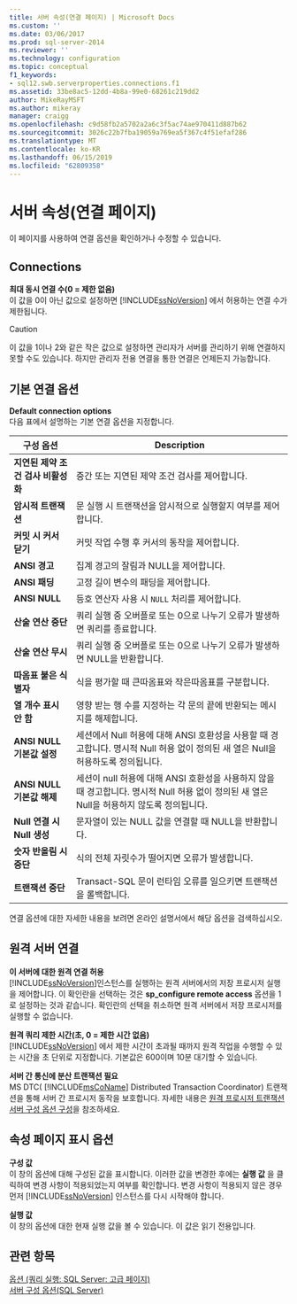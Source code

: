```yaml
---
title: 서버 속성(연결 페이지) | Microsoft Docs
ms.custom: ''
ms.date: 03/06/2017
ms.prod: sql-server-2014
ms.reviewer: ''
ms.technology: configuration
ms.topic: conceptual
f1_keywords:
- sql12.swb.serverproperties.connections.f1
ms.assetid: 33be8ac5-12dd-4b8a-99e0-68261c219dd2
author: MikeRayMSFT
ms.author: mikeray
manager: craigg
ms.openlocfilehash: c9d58fb2a5702a2a6c3f5ac74ae970411d887b62
ms.sourcegitcommit: 3026c22b7fba19059a769ea5f367c4f51efaf286
ms.translationtype: MT
ms.contentlocale: ko-KR
ms.lasthandoff: 06/15/2019
ms.locfileid: "62809358"
---
```

# <a name="server-properties-connections-page"></a>서버 속성(연결 페이지)
  이 페이지를 사용하여 연결 옵션을 확인하거나 수정할 수 있습니다.  
  
## <a name="connections"></a>Connections  
 **최대 동시 연결 수(0 = 제한 없음)**  
 이 값을 0이 아닌 값으로 설정하면 [!INCLUDE[ssNoVersion](../../includes/ssnoversion-md.md)] 에서 허용하는 연결 수가 제한됩니다.  
  
> [!CAUTION]  
>  이 값을 1이나 2와 같은 작은 값으로 설정하면 관리자가 서버를 관리하기 위해 연결하지 못할 수도 있습니다. 하지만 관리자 전용 연결을 통한 연결은 언제든지 가능합니다.  
  
## <a name="default-connection-options"></a>기본 연결 옵션  
 **Default connection options**  
 다음 표에서 설명하는 기본 연결 옵션을 지정합니다.  
  
|구성 옵션|Description|  
|--------------------------|-----------------|  
|**지연된 제약 조건 검사 비활성화**|중간 또는 지연된 제약 조건 검사를 제어합니다.|  
|**암시적 트랜잭션**|문 실행 시 트랜잭션을 암시적으로 실행할지 여부를 제어합니다.|  
|**커밋 시 커서 닫기**|커밋 작업 수행 후 커서의 동작을 제어합니다.|  
|**ANSI 경고**|집계 경고의 잘림과 NULL을 제어합니다.|  
|**ANSI 패딩**|고정 길이 변수의 패딩을 제어합니다.|  
|**ANSI NULL**|등호 연산자 사용 시 `NULL` 처리를 제어합니다.|  
|**산술 연산 중단**|쿼리 실행 중 오버플로 또는 0으로 나누기 오류가 발생하면 쿼리를 종료합니다.|  
|**산술 연산 무시**|쿼리 실행 중 오버플로 또는 0으로 나누기 오류가 발생하면 NULL을 반환합니다.|  
|**따옴표 붙은 식별자**|식을 평가할 때 큰따옴표와 작은따옴표를 구분합니다.|  
|**열 개수 표시 안 함**|영향 받는 행 수를 지정하는 각 문의 끝에 반환되는 메시지를 해제합니다.|  
|**ANSI NULL 기본값 설정**|세션에서 Null 허용에 대해 ANSI 호환성을 사용할 때 경고합니다. 명시적 Null 허용 없이 정의된 새 열은 Null을 허용하도록 정의됩니다.|  
|**ANSI NULL 기본값 해제**|세션이 null 허용에 대해 ANSI 호환성을 사용하지 않을 때 경고합니다. 명시적 Null 허용 없이 정의된 새 열은 Null을 허용하지 않도록 정의됩니다.|  
|**Null 연결 시 Null 생성**|문자열이 있는 NULL 값을 연결할 때 NULL을 반환합니다.|  
|**숫자 반올림 시 중단**|식의 전체 자릿수가 떨어지면 오류가 발생합니다.|  
|**트랜잭션 중단**|Transact-SQL 문이 런타임 오류를 일으키면 트랜잭션을 롤백합니다.|  
  
 연결 옵션에 대한 자세한 내용을 보려면 온라인 설명서에서 해당 옵션을 검색하십시오.  
  
## <a name="remote-server-connections"></a>원격 서버 연결  
 **이 서버에 대한 원격 연결 허용**  
 [!INCLUDE[ssNoVersion](../../includes/ssnoversion-md.md)]인스턴스를 실행하는 원격 서버에서의 저장 프로시저 실행을 제어합니다. 이 확인란을 선택하는 것은 **sp_configure remote access** 옵션을 1로 설정하는 것과 같습니다. 확인란의 선택을 취소하면 원격 서버에서 저장 프로시저를 실행할 수 없습니다.  
  
 **원격 쿼리 제한 시간(초, 0 = 제한 시간 없음)**  
 [!INCLUDE[ssNoVersion](../../includes/ssnoversion-md.md)] 에서 제한 시간이 초과될 때까지 원격 작업을 수행할 수 있는 시간을 초 단위로 지정합니다. 기본값은 600이며 10분 대기할 수 있습니다.  
  
 **서버 간 통신에 분산 트랜잭션 필요**  
 MS DTC( [!INCLUDE[msCoName](../../includes/msconame-md.md)] Distributed Transaction Coordinator) 트랜잭션을 통해 서버 간 프로시저 동작을 보호합니다. 자세한 내용은 [원격 프로시저 트랜잭션 서버 구성 옵션 구성](configure-the-remote-proc-trans-server-configuration-option.md)을 참조하세요.  
  
## <a name="property-page-display-options"></a>속성 페이지 표시 옵션  
 **구성 값**  
 이 창의 옵션에 대해 구성된 값을 표시합니다. 이러한 값을 변경한 후에는 **실행 값** 을 클릭하여 변경 사항이 적용되었는지 여부를 확인합니다. 변경 사항이 적용되지 않은 경우 먼저 [!INCLUDE[ssNoVersion](../../includes/ssnoversion-md.md)] 인스턴스를 다시 시작해야 합니다.  
  
 **실행 값**  
 이 창의 옵션에 대한 현재 실행 값을 볼 수 있습니다. 이 값은 읽기 전용입니다.  
  
## <a name="see-also"></a>관련 항목  
 [옵션 &#40;쿼리 실행: SQL Server: 고급 페이지&#41;](../options-query-execution-sql-server-advanced-page.md)   
 [서버 구성 옵션&#40;SQL Server&#41;](server-configuration-options-sql-server.md)  
  
  
